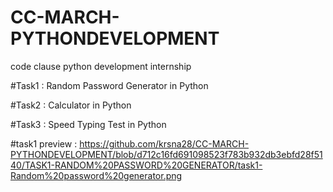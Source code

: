 # CC-MARCH-PYTHONDEVELOPMENT
 code clause python development internship
 
 
 
#Task1 : Random Password Generator in Python



#Task2 : Calculator in Python


#Task3 : Speed Typing Test in Python


#task1 preview : https://github.com/krsna28/CC-MARCH-PYTHONDEVELOPMENT/blob/d712c16fd691098523f783b932db3ebfd28f5140/TASK1-RANDOM%20PASSWORD%20GENERATOR/task1-Random%20password%20generator.png
